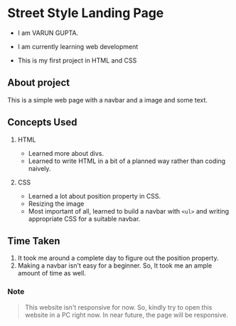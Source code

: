 # Street Style Landing Page

 - I am VARUN GUPTA.

 - I am currently learning web development 

 - This is my first project in HTML and CSS

## About project 

This is a simple web page with a navbar and a image and some text.

## Concepts Used
    
  1. HTML
     - Learned more about divs.
     - Learned to write HTML in a bit of a planned way rather than coding naively.
    
2. CSS
    - Learned a lot about position property in CSS.
    - Resizing the image
    - Most important of all, learned to build a navbar with `<ul>` and writing appropriate CSS for a suitable navbar.
    
## Time Taken

1. It took me around a complete day to figure out the position property.
2. Making a navbar isn't easy for a beginner. So, It took me an ample amount of time as well. 

### Note

> This website isn't responsive for now. So, kindly try to open this website in a PC right now.
> In near future, the page will be responsive.